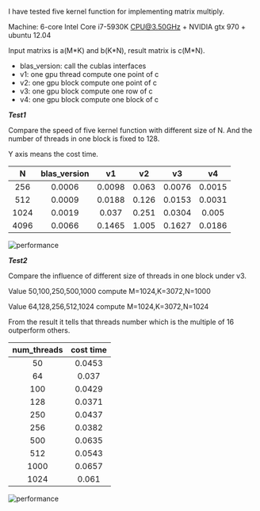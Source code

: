 
I have tested five kernel function for implementing matrix multiply.

Machine: 6-core Intel Core i7-5930K CPU@3.50GHz + NVIDIA gtx 970 + ubuntu 12.04

Input matrixs is a(M\*K) and b(K\*N), result matrix is c(M\*N).

* blas_version: call the cublas interfaces
* v1: one gpu thread compute one point of c
* v2: one gpu block compute one point of c
* v3: one gpu block compute one row of c
* v4: one gpu block compute one block of c

***Test1*** 

Compare the speed of five kernel function with different size of N. And the number of threads in one block is fixed to 128.

Y axis means the cost time.

|N|blas_version|v1|v2|v3|v4|
|:-----:|:----:|:-----:|:------:|:----:|:---:|
|256|	0.0006|	0.0098	|0.063|	0.0076|	0.0015|
|512|	0.0009|	0.0188|	0.126|	0.0153|	0.0031|
|1024|	0.0019|	0.037|	0.251|	0.0304|	0.005|
|4096|	0.0066|	0.1465|	1.005|	0.1627|	0.0186|

![performance](http://7xkmdr.com1.z0.glb.clouddn.com/testmatmulti1.png)

***Test2***

Compare the influence of different size of threads in one block under v3. 

Value 50,100,250,500,1000 compute M=1024,K=3072,N=1000

Value 64,128,256,512,1024 compute M=1024,K=3072,N=1024

From the result it tells that threads number which is the multiple of 16 outperform others.

|num_threads|cost time|
|:----:|:----:|
|50|	0.0453|
|64|	0.037|
|100|	0.0429|
|128|	0.0371|
|250|	0.0437|
|256|	0.0382|
|500|	0.0635|
|512|	0.0543|
|1000|	0.0657|
|1024|	0.061|


![performance](http://7xkmdr.com1.z0.glb.clouddn.com/testmatmulti2.png)




